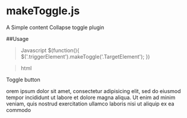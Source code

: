 makeToggle.js
=============

A Simple content Collapse toggle plugin

##Usage
>Javascript
$(function(){
  $('.triggerElement').makeToggle('.TargetElement');
})

>html

<label class="triggerElement">Toggle button<label>


<p class="TargetElement">
orem ipsum dolor sit amet, consectetur adipisicing elit, sed do eiusmod
	tempor incididunt ut labore et dolore magna aliqua. Ut enim ad minim veniam,
	quis nostrud exercitation ullamco laboris nisi ut aliquip ex ea commodo
</p>
